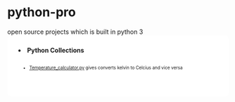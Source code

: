 
<h1>python-pro</h1>
open source projects which is built in python 3

<li style="padding:25px; background-color:white;border-radius:10px;"> <b> Python Collections</b>
<ul style="padding:25px;font-size:10px"><li> <a href="https://github.com/amalbenny/python-pro/blob/cap/Temperature_calculator.py" >Temperature_calculator.py</a>
gives converts kelvin to Celcius and vice versa<br/> 
 <script src="https://ideone.com/e.js/cELp7M" type="text/javascript" ></script>
</li></ul>
</li>
